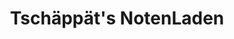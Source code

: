 ---
title: "Tschäppät's NotenLaden"
url: /freiburg-im-breisgau/tschaeppaets-notenladen/
shop: Bücher
---